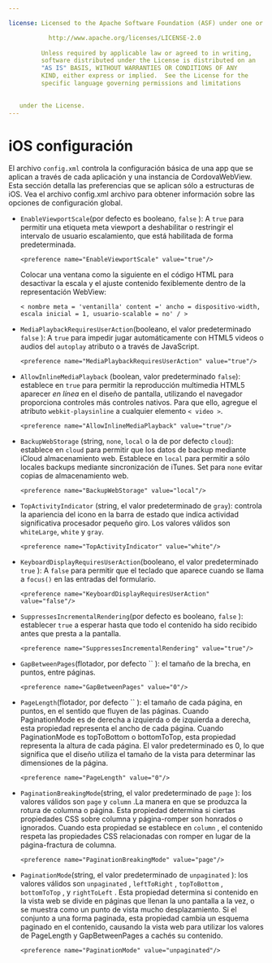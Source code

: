 ```yaml
---

license: Licensed to the Apache Software Foundation (ASF) under one or more contributor license agreements. See the NOTICE file distributed with this work for additional information regarding copyright ownership. The ASF licenses this file to you under the Apache License, Version 2.0 (the "License"); you may not use this file except in compliance with the License. You may obtain a copy of the License at

           http://www.apache.org/licenses/LICENSE-2.0
    
         Unless required by applicable law or agreed to in writing,
         software distributed under the License is distributed on an
         "AS IS" BASIS, WITHOUT WARRANTIES OR CONDITIONS OF ANY
         KIND, either express or implied.  See the License for the
         specific language governing permissions and limitations
    

   under the License.
---
```


# iOS configuración

El archivo `config.xml` controla la configuración básica de una app que se aplican a través de cada aplicación y una instancia de CordovaWebView. Esta sección detalla las preferencias que se aplican sólo a estructuras de iOS. Vea el archivo config.xml archivo para obtener información sobre las opciones de configuración global.

*   `EnableViewportScale`(por defecto es booleano, `false` ): A `true` para permitir una etiqueta meta viewport a deshabilitar o restringir el intervalo de usuario escalamiento, que está habilitada de forma predeterminada.
    
        <preference name="EnableViewportScale" value="true"/>
        
    
    Colocar una ventana como la siguiente en el código HTML para desactivar la escala y el ajuste contenido fexiblemente dentro de la representación WebView:
    
        < nombre meta = 'ventanilla' content =' ancho = dispositivo-width, escala inicial = 1, usuario-scalable = no' / >
        

*   `MediaPlaybackRequiresUserAction`(booleano, el valor predeterminado `false` ): A `true` para impedir jugar automáticamente con HTML5 videos o audios del `autoplay` atributo o a través de JavaScript.
    
        <preference name="MediaPlaybackRequiresUserAction" value="true"/>
        

*   `AllowInlineMediaPlayback` (boolean, valor predeterminado `false`): establece en `true` para permitir la reproducción multimedia HTML5 aparecer *en línea* en el diseño de pantalla, utilizando el navegador proporciona controles más controles nativos. Para que ello, agregue el atributo `webkit-playsinline` a cualquier elemento `< video >`.
    
        <preference name="AllowInlineMediaPlayback" value="true"/>
        

*   `BackupWebStorage` (string, `none`, `local` o la de por defecto `cloud`): establece en `cloud` para permitir que los datos de backup mediante iCloud almacenamiento web. Establece en `local` para permitir a sólo locales backups mediante sincronización de iTunes. Set para `none` evitar copias de almacenamiento web.
    
        <preference name="BackupWebStorage" value="local"/>
        

*   `TopActivityIndicator` (string, el valor predeterminado de `gray`): controla la apariencia del icono en la barra de estado que indica actividad significativa procesador pequeño giro. Los valores válidos son `whiteLarge`, `white` y `gray`.
    
        <preference name="TopActivityIndicator" value="white"/>
        

*   `KeyboardDisplayRequiresUserAction`(booleano, el valor predeterminado `true` ): A `false` para permitir que el teclado que aparece cuando se llama a `focus()` en las entradas del formulario.
    
        <preference name="KeyboardDisplayRequiresUserAction" value="false"/>
        

*   `SuppressesIncrementalRendering`(por defecto es booleano, `false` ): establecer `true` a esperar hasta que todo el contenido ha sido recibido antes que presta a la pantalla.
    
        <preference name="SuppressesIncrementalRendering" value="true"/>
        

*   `GapBetweenPages`(flotador, por defecto `` ): el tamaño de la brecha, en puntos, entre páginas.
    
        <preference name="GapBetweenPages" value="0"/>
        

*   `PageLength`(flotador, por defecto `` ): el tamaño de cada página, en puntos, en el sentido que fluyen de las páginas. Cuando PaginationMode es de derecha a izquierda o de izquierda a derecha, esta propiedad representa el ancho de cada página. Cuando PaginationMode es topToBottom o bottomToTop, esta propiedad representa la altura de cada página. El valor predeterminado es 0, lo que significa que el diseño utiliza el tamaño de la vista para determinar las dimensiones de la página.
    
        <preference name="PageLength" value="0"/>
        

*   `PaginationBreakingMode`(string, el valor predeterminado de `page` ): los valores válidos son `page` y `column` .La manera en que se produzca la rotura de columna o página. Esta propiedad determina si ciertas propiedades CSS sobre columna y página-romper son honrados o ignorados. Cuando esta propiedad se establece en `column` , el contenido respeta las propiedades CSS relacionadas con romper en lugar de la página-fractura de columna.
    
        <preference name="PaginationBreakingMode" value="page"/>
        

*   `PaginationMode`(string, el valor predeterminado de `unpaginated` ): los valores válidos son `unpaginated` , `leftToRight` , `topToBottom` , `bottomToTop` , y `rightToLeft` . Esta propiedad determina si contenido en la vista web se divide en páginas que llenan la uno pantalla a la vez, o se muestra como un punto de vista mucho desplazamiento. Si el conjunto a una forma paginada, esta propiedad cambia un esquema paginado en el contenido, causando la vista web para utilizar los valores de PageLength y GapBetweenPages a cachés su contenido.
    
        <preference name="PaginationMode" value="unpaginated"/>